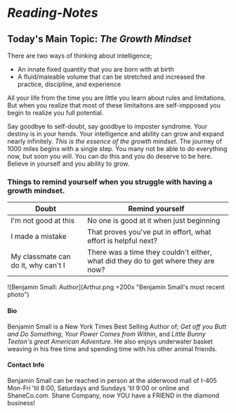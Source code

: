 # ***Reading-Notes***

## **Today's Main Topic:** *The Growth Mindset*

There are two ways of thinking about intelligence;

- An innate fixed quantity that you are born with at birth
- A fluid/maleable volume that can be stretched and increased the practice, discipline, and experience

All your life from the time you are little you learn about rules and limitations. But when you realize that most of these limitaitons are self-impposed you begin to realize you full potential.

Say goodbye to self-doubt, say goodbye to imposter syndrome. Your destiny is in your hends. Your intelligence and ability can grow and expand nearly infinitely. 
*This is the essence of the growth mindset.*
The journey of 1000 miles begins with a single step. You many not be able to do everything now, but soon you will. You can do this and you do deserve to be here. Believe in yourself and you ability to grow.

### **Things to remind yourself when you struggle with having a growth mindset.**

| Doubt | Remind yourself |
| ----- | --------------- |
| I'm not good at this | No one is good at it when just beginning |
| I made a mistake | That proves you've put in effort, what effort is helpful next? |
| My classmate can do it, why can't I | There was a time they couldn't either, what did they do to get where they are now? |

![Benjamin Small: Author](Arthur.png =200x "Benjamin Small's most recent photo")

#### **Bio**

Benjamin Small is a New York Times Best Selling Author of; *Get off you Butt and Do Something*, *Your Power Comes from Within*, and *Little Bunny Teeton's great American Adventure*. He also enjoys underwater basket weaving in his free time and spending time with his other animal friends.

#### **Contact Info**

Benjamin Small can be reached in person at the alderwood mall of I-405 Mon-Fri 'til 8:00, Saturdays and Sundays 'til 9:00 or online and ShaneCo.com. Shane Company, now YOU have a FRIEND in the diamond business!
